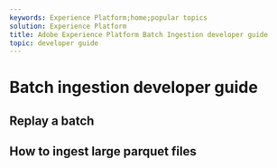 ```yaml
---
keywords: Experience Platform;home;popular topics
solution: Experience Platform
title: Adobe Experience Platform Batch Ingestion developer guide
topic: developer guide
---
```


# Batch ingestion developer guide

## Replay a batch

## How to ingest large parquet files